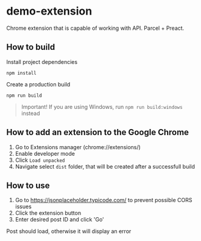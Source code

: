 # demo-extension
Chrome extension that is capable of working with API. Parcel + Preact.

## How to build
Install project dependencies
```
npm install
```

Create a production build
```
npm run build
```

> Important! If you are using Windows, run `npm run build:windows` instead

## How to add an extension to the Google Chrome
1. Go to Extensions manager (chrome://extensions/)
2. Enable developer mode
3. Click `Load unpacked`
4. Navigate select `dist` folder, that will be created after a successfull build

## How to use
1. Go to https://jsonplaceholder.typicode.com/ to prevent possible CORS issues
2. Click the extension button
3. Enter desired post ID and click 'Go'

Post should load, otherwise it will display an error
